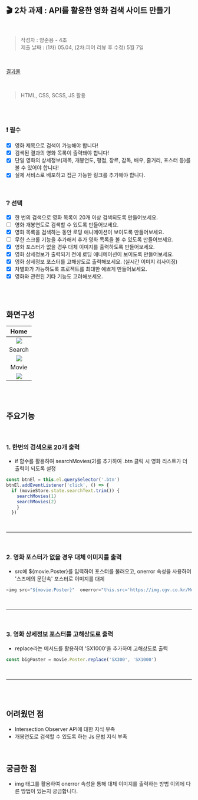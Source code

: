 ## 🎬 2차 과제 : API를 활용한 영화 검색 사이트 만들기
<br>

> 작성자 : 양준용 - 4조  
> 제출 날짜 : (1차) 05.04, (2차:피어 리뷰 후 수정) 5월 7일

<br>

[결과물](https://kdt5-yangjunyong-movie-search.netlify.app/#/)  

<br>

> HTML, CSS, SCSS, JS 활용

<br><br>


### ❗ 필수

- [x] 영화 제목으로 검색이 가능해야 합니다!
- [x] 검색된 결과의 영화 목록이 출력돼야 합니다!
- [x] 단일 영화의 상세정보(제목, 개봉연도, 평점, 장르, 감독, 배우, 줄거리, 포스터 등)를 볼 수 있어야 합니다!
- [x] 실제 서비스로 배포하고 접근 가능한 링크를 추가해야 합니다.

<br>

### ❔ 선택

- [x] 한 번의 검색으로 영화 목록이 20개 이상 검색되도록 만들어보세요.
- [ ] 영화 개봉연도로 검색할 수 있도록 만들어보세요.
- [x] 영화 목록을 검색하는 동안 로딩 애니메이션이 보이도록 만들어보세요.
- [ ] 무한 스크롤 기능을 추가해서 추가 영화 목록을 볼 수 있도록 만들어보세요.
- [x] 영화 포스터가 없을 경우 대체 이미지를 출력하도록 만들어보세요.
- [x] 영화 상세정보가 출력되기 전에 로딩 애니메이션이 보이도록 만들어보세요.
- [x] 영화 상세정보 포스터를 고해상도로 출력해보세요. (실시간 이미지 리사이징)
- [x] 차별화가 가능하도록 프로젝트를 최대한 예쁘게 만들어보세요.
- [x] 영화와 관련된 기타 기능도 고려해보세요.

<br><br>

## 화면구성
|Home|
|:--:|
|![](https://user-images.githubusercontent.com/128226527/236654694-12a94401-bf96-4116-8e81-01eab8a9a0c7.png)|
|Search|
|![](https://user-images.githubusercontent.com/128226527/236654767-6641e477-c492-49a5-ba39-788f44d10dce.png)|
|Movie|
|![](https://user-images.githubusercontent.com/128226527/236654790-e432fce7-e26e-4831-8751-047f8eedef8c.png)|

<br><br>

## 주요기능
<br>

### 1. 한번의 검색으로 20개 출력   

- if 함수를 활용하여 searchMovies(2)를 추가하여 .btn 클릭 시 영화 리스트가 더 출력이 되도록 설정 

```js
const btnEl = this.el.querySelector('.btn')
btnEl.addEventListener('click', () => {
  if (movieStore.state.searchText.trim()) {
    searchMovies(1)
    searchMovies(2)
    }
  })
```
<br>

---

<br>

### 2. 영화 포스터가 없을 경우 대체 이미지를 출력  

- src에 ${movie.Poster}를 입력하여 포스터를 불러오고, onerror 속성을 사용하여 '스즈메의 문단속' 포스터로 이미지를 대체

```js
<img src="${movie.Poster}"  onerror="this.src='https://img.cgv.co.kr/Movie/Thumbnail/Poster/000086/86815/86815_1000.jpg'" />
```

<br>

---

<br>

### 3. 영화 상세정보 포스터를 고해상도로 출력  

- replace라는 메서드를 활용하여 'SX1000'을 추가하여 고해상도로 출력

```js
const bigPoster = movie.Poster.replace('SX300', 'SX1000')
```

<br>

---

<br><br>

## 어려웠던 점 
- Intersection Observer API에 대한 지식 부족
- 개봉연도로 검색할 수 있도록 하는 Js 문법 지식 부족 

<br>

## 궁금한 점 
- img 태그를 활용하여 onerror 속성을 통해 대체 이미지를 출력하는 방법 이외에 다른 방법이 있는지 궁금합니다.